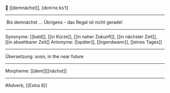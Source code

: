 🔵 [[demnächst]], [dɛmˈnɛːksʼt]

---
 Bis demnächst … Übrigens - das Regal ist nicht gerade!  

---
Synonyme: [[bald]], [[in Kürze]], [[in naher Zukunft]], [[in nächster Zeit]], [[in absehbarer Zeit]]
Antonyme: [[später]], [[irgendwann]], [[eines Tages]]

---
Übersetzung: soon, in the near future

---
Morpheme:
[[dem]][[nächst]]

---
#Adverb, [[Extra 8]]